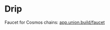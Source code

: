 # Drip

Faucet for Cosmos chains: [app.union.build/faucet]

[app.union.build/faucet]: https://app.union.build/faucet
